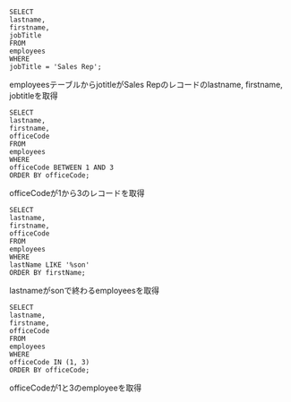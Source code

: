 ```
SELECT
lastname,
firstname,
jobTitle
FROM 
employees
WHERE 
jobTitle = 'Sales Rep';
```
employeesテーブルからjotitleがSales Repのレコードのlastname, firstname, jobtitleを取得


```
SELECT
lastname,
firstname,
officeCode
FROM 
employees
WHERE 
officeCode BETWEEN 1 AND 3
ORDER BY officeCode;
```
officeCodeが1から3のレコードを取得

```
SELECT
lastname,
firstname,
officeCode
FROM 
employees
WHERE 
lastName LIKE '%son'
ORDER BY firstName;
```
lastnameがsonで終わるemployeesを取得

```
SELECT
lastname,
firstname,
officeCode
FROM 
employees
WHERE 
officeCode IN (1, 3)
ORDER BY officeCode;
```
officeCodeが1と3のemployeeを取得